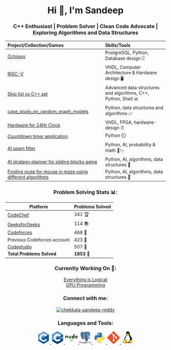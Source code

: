 <h1 align="center">Hi 👋, I'm Sandeep</h1>
<h3 align="center">C++ Enthusiast | Problem Solver | Clean Code Advocate | Exploring Algorithms and Data Structures</h3>

<!--
<p align="center"> <img src="https://komarev.com/ghpvc/?username=codecraftsmansandeep&label=Profile%20views&color=0e75b6&style=flat" alt="codecraftsmansandeep" /> </p>
-->

<div align="center">

| Project/Collection/Games | Skills/Tools |
|:--------|:---------------|
| [Octopus](https://github.com/CodeCraftsmanSandeep/Octopus) | PostgreSQL, Python, Database design 🗄️ |
| [RISC-V](https://github.com/CodeCraftsmanSandeep/RISC-V) | VHDL, Computer Architecture & Hardware design 🖥️ |
| [Skip list vs C++ set](https://github.com/CodeCraftsmanSandeep/advanced_data_structure-skip_lists) | Advanced data structures and algorithms, C++, Python, Shell 📊 |
| [case_study_on_random_graph_models](https://github.com/CodeCraftsmanSandeep/case_study_on_random_graph_models) | Python, data structures and algorithms 📈 |
| [Hardware for 24Hr Clock](https://github.com/CodeCraftsmanSandeep/Signals-and-systems-Designing-24Hr-clock-and-alarm.) | VHDL, FPGA, hardware-design ⏰ |
| [Countdown timer application](https://github.com/CodeCraftsmanSandeep/Count-Down-Timer.) | Python ⏲️ |
| [AI spam filter](https://github.com/CodeCraftsmanSandeep/AI-model-Spam-filter.) | Python, AI, probability & math 🤖📉 |
| [AI strategy planner for sliding blocks game](https://github.com/CodeCraftsmanSandeep/AI-agent-Sliding-blocks) | Python, AI, algorithms, data structures 🧩 |
| [Finding route for mouse in maze using different algorithms](https://github.com/CodeCraftsmanSandeep/AI-agent-Maze-problem) | Python, AI, algorithms, data structures 🧭 |

</div>

<div align="center">

<h3>Problem Solving Stats 📊:</h3>
<table>
  <thead>
    <tr>
      <th>Platform</th>
      <th>Problems Solved</th>
    </tr>
  </thead>
  <tbody>
    <tr>
      <td><a href="https://www.codechef.com/users/sandeep_iitpkd">CodeChef</a></td>
      <td>341 🏆</td>
    </tr>
    <tr>
      <td><a href="https://www.geeksforgeeks.org/user/sandeepchtiyn/">GeeksforGeeks</a></td>
      <td>114 📚</td>
    </tr>
    <tr>
      <td><a href="https://codeforces.com/profile/_sandeep__">Codeforces</a></td>
      <td>468 🥇</td>
    </tr>
    <tr>
      <td>Previous Codeforces account</td>
      <td>423 🥈</td>
    </tr>
    <tr>
      <td><a href="https://www.naukri.com/code360/profile/Sandeep_reddy">Codestudio</a></td>
      <td>507 🥉</td>
    </tr>
    <tr>
      <td><strong>Total Problems Solved</strong></td>
      <td><strong>1853 🎯</strong></td>
    </tr>
  </tbody>
</table>

</div>

<div align="center">

<h3>Currently Working On 🔧:</h3>
<p>
  <a href="https://github.com/CodeCraftsmanSandeep/everything_is_logical">Everything is Logical</a> <br/>
  <a href="https://github.com/CodeCraftsmanSandeep/GPU-programming">GPU Programming</a>
</p>

</div>

<div align="center">

<h3>Connect with me:</h3>
<p>
<a href="https://linkedin.com/in/chekkala-sandeep-reddy" target="blank">
  <img align="center" src="https://raw.githubusercontent.com/rahuldkjain/github-profile-readme-generator/master/src/images/icons/Social/linked-in-alt.svg" alt="chekkala-sandeep-reddy" height="30" width="40" />
</a>
</p>

<h3>Languages and Tools:</h3>
<p> 
  <a href="https://www.cprogramming.com/" target="_blank" rel="noreferrer"> 
    <img src="https://raw.githubusercontent.com/devicons/devicon/master/icons/c/c-original.svg" alt="c" width="40" height="40"/> 
  </a> 
  <a href="https://www.w3schools.com/cpp/" target="_blank" rel="noreferrer"> 
    <img src="https://raw.githubusercontent.com/devicons/devicon/master/icons/cplusplus/cplusplus-original.svg" alt="cplusplus" width="40" height="40"/> 
  </a> 
  <a href="https://nodejs.org" target="_blank" rel="noreferrer"> 
    <img src="https://raw.githubusercontent.com/devicons/devicon/master/icons/nodejs/nodejs-original-wordmark.svg" alt="nodejs" width="40" height="40"/> 
  </a> 
  <a href="https://www.postgresql.org" target="_blank" rel="noreferrer"> 
    <img src="https://raw.githubusercontent.com/devicons/devicon/master/icons/postgresql/postgresql-original-wordmark.svg" alt="postgresql" width="40" height="40"/> 
  </a> 
  <a href="https://www.python.org" target="_blank" rel="noreferrer"> 
    <img src="https://raw.githubusercontent.com/devicons/devicon/master/icons/python/python-original.svg" alt="python" width="40" height="40"/> 
  </a> 
  <a href="https://git-scm.com/" target="_blank" rel="noreferrer"> 
    <img src="https://raw.githubusercontent.com/devicons/devicon/master/icons/git/git-original.svg" alt="git" width="40" height="40"/> 
  </a> 
  <a href="https://www.linux.org/" target="_blank" rel="noreferrer"> 
    <img src="https://raw.githubusercontent.com/devicons/devicon/master/icons/linux/linux-original.svg" alt="linux" width="40" height="40"/> 
  </a> 
</p>

</div>
